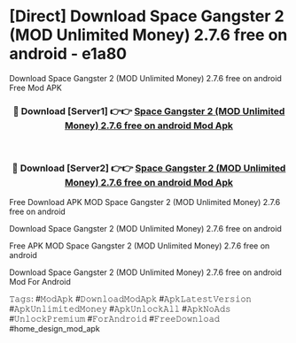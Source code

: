# [Direct] Download Space Gangster 2 (MOD Unlimited Money) 2.7.6 free on android - e1a80
Download Space Gangster 2 (MOD Unlimited Money) 2.7.6 free on android Free Mod APK

<div align="center">
<h3>🔴 Download [Server1] 👉👉 <a href="https://apk-comot.site?title=Space_Gangster_2_(MOD_Unlimited_Money)_2.7.6_free_on_android">Space Gangster 2 (MOD Unlimited Money) 2.7.6 free on android Mod Apk</a></h3><br>

<h3>🔴 Download [Server2] 👉👉 <a href="https://apk-comot.site?title=Space_Gangster_2_(MOD_Unlimited_Money)_2.7.6_free_on_android">Space Gangster 2 (MOD Unlimited Money) 2.7.6 free on android Mod Apk</a></h3>
</div>


Free Download APK MOD Space Gangster 2 (MOD Unlimited Money) 2.7.6 free on android

Download Space Gangster 2 (MOD Unlimited Money) 2.7.6 free on android 

Free APK MOD Space Gangster 2 (MOD Unlimited Money) 2.7.6 free on android 

Download Space Gangster 2 (MOD Unlimited Money) 2.7.6 free on android Mod For Android

𝚃𝚊𝚐𝚜: #𝙼𝚘𝚍𝙰𝚙𝚔 #𝙳𝚘𝚠𝚗𝚕𝚘𝚊𝚍𝙼𝚘𝚍𝙰𝚙𝚔 #𝙰𝚙𝚔𝙻𝚊𝚝𝚎𝚜𝚝𝚅𝚎𝚛𝚜𝚒𝚘𝚗 #𝙰𝚙𝚔𝚄𝚗𝚕𝚒𝚖𝚒𝚝𝚎𝚍𝙼𝚘𝚗𝚎𝚢 #𝙰𝚙𝚔𝚄𝚗𝚕𝚘𝚌𝚔𝙰𝚕𝚕 #𝙰𝚙𝚔𝙽𝚘𝙰𝚍𝚜 #𝚄𝚗𝚕𝚘𝚌𝚔𝙿𝚛𝚎𝚖𝚒𝚞𝚖 #𝙵𝚘𝚛𝙰𝚗𝚍𝚛𝚘𝚒𝚍 #𝙵𝚛𝚎𝚎𝙳𝚘𝚠𝚗𝚕𝚘𝚊𝚍 #home_design_mod_apk